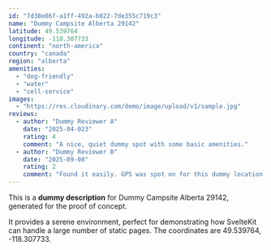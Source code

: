 ```yaml
---
id: "7d38e06f-a1ff-492a-b822-7de355c719c3"
name: "Dummy Campsite Alberta 29142"
latitude: 49.539764
longitude: -118.307733
continent: "north-america"
country: "canada"
region: "alberta"
amenities:
  - "dog-friendly"
  - "water"
  - "cell-service"
images:
  - "https://res.cloudinary.com/demo/image/upload/v1/sample.jpg"
reviews:
  - author: "Dummy Reviewer A"
    date: "2025-04-023"
    rating: 4
    comment: "A nice, quiet dummy spot with some basic amenities."
  - author: "Dummy Reviewer B"
    date: "2025-09-08"
    rating: 2
    comment: "Found it easily. GPS was spot on for this dummy location."
---
```


This is a **dummy description** for Dummy Campsite Alberta 29142, generated for the proof of concept.

It provides a serene environment, perfect for demonstrating how SvelteKit can handle a large number of static pages. The coordinates are 49.539764, -118.307733.
